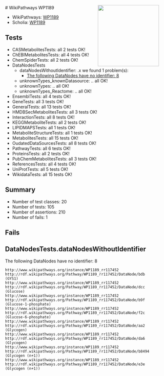 <img style="float: right; width: 200px" src="https://upload.wikimedia.org/wikipedia/commons/thumb/8/83/Wplogo_with_text_500.png/640px-Wplogo_with_text_500.png" />
# WikiPathways WP1189

* WikiPathways: [WP1189](https://new.wikipathways.org/pathways/WP1189)
* Scholia: [WP1189](https://scholia.toolforge.org/wikipathways/WP1189)
## Tests
* CASMetabolitesTests: all 2 tests OK!
* ChEBIMetabolitesTests: all 4 tests OK!
* ChemSpiderTests: all 2 tests OK!
* DataNodesTests
    * dataNodesWithoutIdentifier: .x we found 1 problem(s):
        * [The following DataNodes have no identifier: 8](#d2d32fa7)
    * unknownTypes_knownDatasource: .. all OK!
    * unknownTypes: .. all OK!
    * unknownTypes_Reactome: .. all OK!
* EnsemblTests: all 4 tests OK!
* GeneTests: all 3 tests OK!
* GeneralTests: all 13 tests OK!
* HMDBSecMetabolitesTests: all 3 tests OK!
* InteractionTests: all 8 tests OK!
* KEGGMetaboliteTests: all 2 tests OK!
* LIPIDMAPSTests: all 1 tests OK!
* MetaboliteStructureTests: all 1 tests OK!
* MetabolitesTests: all 15 tests OK!
* OudatedDataSourcesTests: all 8 tests OK!
* PathwayTests: all 6 tests OK!
* ProteinsTests: all 2 tests OK!
* PubChemMetabolitesTests: all 3 tests OK!
* ReferencesTests: all 4 tests OK!
* UniProtTests: all 5 tests OK!
* WikidataTests: all 15 tests OK!


## Summary

* Number of test classes: 20
* Number of tests: 105
* Number of assertions: 210
* Number of fails: 1

## Fails

<a name="d2d32fa7" />

## DataNodesTests.dataNodesWithoutIdentifier

The following DataNodes have no identifier: 8
```
http://www.wikipathways.org/instance/WP1189_rr117452 http://rdf.wikipathways.org/Pathway/WP1189_rr117452/DataNode/bdb (GYS1)
http://www.wikipathways.org/instance/WP1189_rr117452 http://rdf.wikipathways.org/Pathway/WP1189_rr117452/DataNode/dcc (Glucose)
http://www.wikipathways.org/instance/WP1189_rr117452 http://rdf.wikipathways.org/Pathway/WP1189_rr117452/DataNode/b9f (Glucose-1-phosphate)
http://www.wikipathways.org/instance/WP1189_rr117452 http://rdf.wikipathways.org/Pathway/WP1189_rr117452/DataNode/f2c (Glucose-6-phosphate)
http://www.wikipathways.org/instance/WP1189_rr117452 http://rdf.wikipathways.org/Pathway/WP1189_rr117452/DataNode/aa2 (Glycogen)
http://www.wikipathways.org/instance/WP1189_rr117452 http://rdf.wikipathways.org/Pathway/WP1189_rr117452/DataNode/da6 (Glycogen)
http://www.wikipathways.org/instance/WP1189_rr117452 http://rdf.wikipathways.org/Pathway/WP1189_rr117452/DataNode/b8494 (Glycogen (n+1))
http://www.wikipathways.org/instance/WP1189_rr117452 http://rdf.wikipathways.org/Pathway/WP1189_rr117452/DataNode/e3e (Glycogen (n+1))
```

